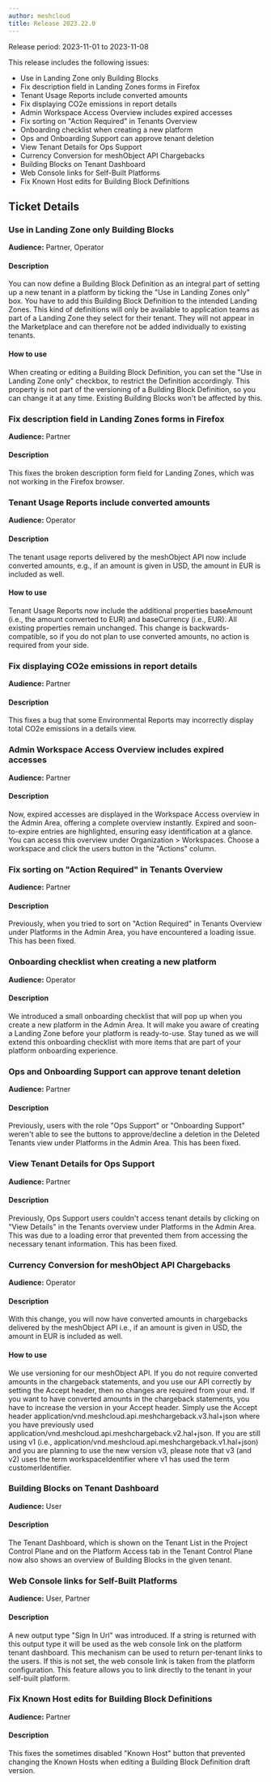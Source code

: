 ```yaml
---
author: meshcloud
title: Release 2023.22.0
---
```


Release period: 2023-11-01 to 2023-11-08

This release includes the following issues:
* Use in Landing Zone only Building Blocks
* Fix description field in Landing Zones forms in Firefox
* Tenant Usage Reports include converted amounts
* Fix displaying CO2e emissions in report details
* Admin Workspace Access Overview includes expired accesses
* Fix sorting on "Action Required" in Tenants Overview
* Onboarding checklist when creating a new platform
* Ops and Onboarding Support can approve tenant deletion
* View Tenant Details for Ops Support
* Currency Conversion for meshObject API Chargebacks
* Building Blocks on Tenant Dashboard
* Web Console links for Self-Built Platforms
* Fix Known Host edits for Building Block Definitions
<!--truncate-->

## Ticket Details
### Use in Landing Zone only Building Blocks
**Audience:** Partner, Operator


#### Description
You can now define a Building Block Definition as an integral part of setting up a new tenant in
a platform by ticking the "Use in Landing Zones only" box. You have to add this Building Block 
Definition to the intended Landing Zones.
This kind of definitions will only be available to application teams as part of a Landing Zone they select 
for their tenant. They will not appear in the Marketplace and can therefore not be added individually 
to existing tenants.

#### How to use
When creating or editing a Building Block Definition, you can set the "Use in Landing Zone only" checkbox,
to restrict the Definition accordingly. This property is not part of the versioning of a Building Block
Definition, so you can change it at any time. Existing Building Blocks won't be affected by this.

### Fix description field in Landing Zones forms in Firefox
**Audience:** Partner


#### Description
This fixes the broken description form field for Landing Zones, which was not working in the
Firefox browser.

### Tenant Usage Reports include converted amounts
**Audience:** Operator


#### Description
The tenant usage reports delivered by the meshObject API now include converted
amounts, e.g., if an amount is given in USD, the amount in EUR is included
as well.

#### How to use
Tenant Usage Reports now include the additional properties baseAmount (i.e.,
the amount converted to EUR) and baseCurrency (i.e., EUR). All existing
properties remain unchanged. This change is backwards-compatible, so if you do
not plan to use converted amounts, no action is required from your side.

### Fix displaying CO2e emissions in report details
**Audience:** Partner


#### Description
This fixes a bug that some Environmental Reports may incorrectly display total CO2e emissions in a details view.

### Admin Workspace Access Overview includes expired accesses
**Audience:** Partner


#### Description
Now, expired accesses are displayed in the Workspace Access overview in the Admin Area, offering a complete overview instantly. Expired and soon-to-expire entries are highlighted, ensuring easy identification at a glance. You can access this overview under Organization > Workspaces. Choose a workspace and click the users button in the "Actions" column.

### Fix sorting on "Action Required" in Tenants Overview
**Audience:** Partner


#### Description
Previously, when you tried to sort on "Action Required" in Tenants Overview under Platforms in the Admin Area, you have encountered a loading issue. This has been fixed.

### Onboarding checklist when creating a new platform
**Audience:** Operator


#### Description
We introduced a small onboarding checklist that will pop up when you create a new platform in the Admin Area.
It will make you aware of creating a Landing Zone before your platform is ready-to-use.
Stay tuned as we will extend this onboarding checklist with more items that are part of your platform onboarding experience.

### Ops and Onboarding Support can approve tenant deletion
**Audience:** Partner


#### Description
Previously, users with the role "Ops Support" or "Onboarding Support" weren't able to see the buttons to approve/decline a deletion in the Deleted Tenants view under Platforms in the Admin Area. This has been fixed.

### View Tenant Details for Ops Support
**Audience:** Partner


#### Description
Previously, Ops Support users couldn't access tenant details by clicking on "View Details" in the Tenants overview under Platforms in the Admin Area. This was due to a loading error that prevented them from accessing the necessary tenant information. This has been fixed.

### Currency Conversion for meshObject API Chargebacks
**Audience:** Operator


#### Description
With this change, you will now have converted amounts in chargebacks delivered
by the meshObject API i.e., if an amount is given in USD, the amount in EUR is
included as well.

#### How to use
We use versioning for our meshObject API. If you do not require converted
amounts in the chargeback statements, and you use our API correctly by setting
the Accept header, then no changes are required from your end. If you want to
have converted amounts in the chargeback statements, you have to increase the version
in your Accept header. Simply use the Accept header application/vnd.meshcloud.api.meshchargeback.v3.hal+json
where you have previously used application/vnd.meshcloud.api.meshchargeback.v2.hal+json.
If you are still using v1 (i.e., application/vnd.meshcloud.api.meshchargeback.v1.hal+json)
and you are planning to use the new version v3, please note that v3 (and v2) uses the
term workspaceIdentifier where v1 has used the term customerIdentifier.

### Building Blocks on Tenant Dashboard
**Audience:** User


#### Description
The Tenant Dashboard, which is shown on the Tenant List in the Project Control Plane and on the
Platform Access tab in the Tenant Control Plane now also shows an overview of Building
Blocks in the given tenant.

### Web Console links for Self-Built Platforms
**Audience:** User, Partner


#### Description
A new output type "Sign In Url" was introduced. If a string is returned with
this output type it will be used as the web console link on the platform tenant
dashboard. This mechanism can be used to return per-tenant links to the users.
If this is not set, the web console link is taken from the platform
configuration. This feature allows you to link directly to the tenant in your 
self-built platform.

### Fix Known Host edits for Building Block Definitions
**Audience:** Partner


#### Description
This fixes the sometimes disabled "Known Host" button that prevented changing the
Known Hosts when editing a Building Block Definition draft version.

